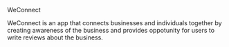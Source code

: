 WeConnect

WeConnect is an app that connects businesses and individuals together by creating awareness of the business and provides oppotunity for users to write reviews about the business.